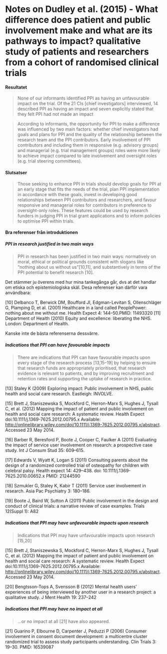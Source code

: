 # Notes on Dudley et al. (2015) - What difference does patient and public involvement make and what are its pathways to impact? qualitative study of patients and researchers from a cohort of randomised clinical trials

#### Resultatet

> None of our informants identified PPI as having an unfavourable impact on the trial. Of the 21 CIs [chief investigators] interviewed, 14 described PPI as having an impact and seven explicitly stated that they felt PPI had not made an impact

> According to informants, the opportunity for PPI to make a difference was influenced by two main factors: whether chief investigators had goals and plans for PPI and the quality of the relationship between the research team and the PPI contributors. Early involvement of PPI contributors and including them in responsive (e.g. advisory groups) and managerial (e.g. trial management groups) roles were more likely to achieve impact compared to late involvement and oversight roles (e.g. trial steering committees).

#### Slutsatser

> Those seeking to enhance PPI in trials should develop goals for PPI at an early stage that fits the needs of the trial, plan PPI implementation in accordance with these goals, invest in developing good relationships between PPI contributors and researchers, and favour responsive and managerial roles for contributors in preference to oversight-only roles. These features could be used by research funders in judging PPI in trial grant applications and to inform policies to optimise PPI within trials.

#### Bra referenser från introduktionen

##### PPI in research justified in two main ways

> PPI in research has been justified in two main ways: normatively on moral, ethical or political grounds consistent with slogans like “nothing about us without us”[10,11], and substantively in terms of the PPI potential to benefit research [10].

Det stämmer ju överens med hur mina tankegånga går, dvs at det handlar om etiska och epistemiologiska skäl. Desa referenser kan därför vara användbara:

[10] Delbanco T, Berwick DM, Boufford JI, Edgman-Levitan S, Ollenschläger G, Plamping D, et al. (2001) Healthcare in a land called PeoplePower: nothing about me without me. Health Expect 4: 144–50.PMID: 11493320
[11] Department of Health (2010) Equity and excellence: liberating the NHS. London: Department of Health.

Kanske inte de bästa referenserna dessvärre.

##### Indications that PPI can have favourable impacts

> There are indications that PPI can have favourable impacts upon every stage of the research process [13,15–19] by helping to ensure that research funds are appropriately prioritised, that research evidence is relevant to patients, and by improving recruitment and retention rates and supporting the uptake of research in practice.

[13] Staley K (2009) Exploring impact: Public involvement in NHS, public health and social care research. Eastleigh: INVOLVE.

[15] Brett J, Staniszewska S, Mockford C, Herron-Marx S, Hughes J, Tysall C, et al. (2012) Mapping the impact of patient and public involvement on health and social care research: A systematic review. Health Expect doi:10.1111/j.1369-7625.2012.00795.x Available: http://onlinelibrary.wiley.com/doi/10.1111/j.1369-7625.2012.00795.x/abstract. Accessed 23 May 2014.

[16] Barber R, Beresford P, Boote J, Cooper C, Faulker A (2011) Evaluating the impact of service user involvement on research: a prospective case study. Int J Consum Stud 35: 609–615.

[17] Edwards V, Wyatt K, Logan S (2011) Consulting parents about the design of a randomized controlled trial of osteopathy for children with celebral palsy. Health expect 14: 429–438. doi: 10.1111/j.1369-7625.2010.00652.x PMID: 21244590

[18] Szmukler G, Staley K, Kabir T (2011) Service user involvement in research. Asia Pac Psychiatry 3: 180–186.

[19] Boote J, Baird W, Sutton A (2011) Public involvement in the design and conduct of clinical trials: a narrative review of case examples. Trials 12(Suppl 1): A82

##### Indications that PPI may have unfavourable impacts upon research

> Indications that PPI may have unfavourable impacts upon research [15,20] 

[15] Brett J, Staniszewska S, Mockford C, Herron-Marx S, Hughes J, Tysall C, et al. (2012) Mapping the impact of patient and public involvement on health and social care research: A systematic review. Health Expect doi:10.1111/j.1369-7625.2012.00795.x Available: http://onlinelibrary.wiley.com/doi/10.1111/j.1369-7625.2012.00795.x/abstract. Accessed 23 May 2014.

[20] Bengtsson-Tops A, Svensson B (2012) Mental health users’ experiences of being interviewed by another user in a research project: a qualitative study. J Ment Health 19: 237–242

##### Indications that PPI may have no impact at all

>...or no impact at all [21] have also appeared.

[21] Guarino P, Elbourne D, Carpenter J, Peduzzi P (2006) Consumer involvement in consent document development: a multicentre cluster randomized trial to assess study participants understanding. Clin Trials 3: 19–30. PMID: 16539087

